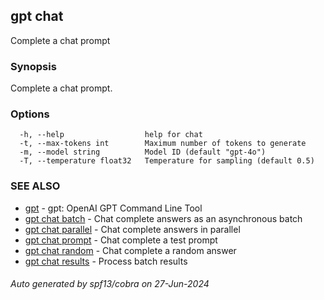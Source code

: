 ## gpt chat

Complete a chat prompt

### Synopsis

Complete a chat prompt.

### Options

```
  -h, --help                  help for chat
  -t, --max-tokens int        Maximum number of tokens to generate
  -m, --model string          Model ID (default "gpt-4o")
  -T, --temperature float32   Temperature for sampling (default 0.5)
```

### SEE ALSO

* [gpt](gpt.md)	 - gpt: OpenAI GPT Command Line Tool
* [gpt chat batch](gpt_chat_batch.md)	 - Chat complete answers as an asynchronous batch
* [gpt chat parallel](gpt_chat_parallel.md)	 - Chat complete answers in parallel
* [gpt chat prompt](gpt_chat_prompt.md)	 - Chat complete a test prompt
* [gpt chat random](gpt_chat_random.md)	 - Chat complete a random answer
* [gpt chat results](gpt_chat_results.md)	 - Process batch results

###### Auto generated by spf13/cobra on 27-Jun-2024
